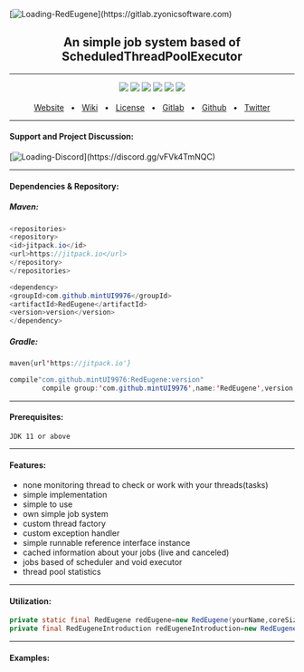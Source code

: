 [![Loading-RedEugene](https://image.sv-studios.net/88ba04b95d70d27e5c570c8ad54c89838.png "https://gitlab.zyonicsoftware.com")](https://gitlab.zyonicsoftware.com)
<div align="center">
  <h2>An simple job system based of ScheduledThreadPoolExecutor</h2>
  <hr />
  <a href="https://github.com/mintUI9976/RedEugene/releases"><img src="https://img.shields.io/github/v/release/mintUI9976/RedEugene?include_prereleases&color=red" /></a>
  <a href="https://github.com/mintUI9976/RedEugene"><img src="https://img.shields.io/github/languages/code-size/mintUI9976/RedEugene?color=orange" /></a>
  <a href="https://github.com/mintUI9976/RedEugene"><img src="https://img.shields.io/tokei/lines/github/mintUI9976/RedEugene?color=yellow" /></a>
  <a href="https://github.com/mintUI9976/RedEugene/blob/master/LICENSE"><img src="https://img.shields.io/github/license/mintUI9976/RedEugene" /></a>
  <a href="https://discord.gg/vFVk4TmNQC"><img src="https://img.shields.io/discord/743171495454441503?label=discord&color=cyan" /></a>
  <img src="https://img.shields.io/badge/opensource-❤-green">
  <br />
  <br />
  <a href="https://zyonicsoftware.com">Website</a>
  <span>&nbsp;&nbsp;•&nbsp;&nbsp;</span>
  <a href="https://github.com/mintUI9976/RedEugene/wiki">Wiki</a>
  <span>&nbsp;&nbsp;•&nbsp;&nbsp;</span>
  <a href="https://github.com/mintUI9976/RedEugene/blob/master/LICENSE">License</a>
  <span>&nbsp;&nbsp;•&nbsp;&nbsp;</span>
  <a href="https://gitlab.zyonicsoftware.com">Gitlab</a>
  <span>&nbsp;&nbsp;•&nbsp;&nbsp;</span>
  <a href="https://github.com/Zyonic-Software">Github</a>
  <span>&nbsp;&nbsp;•&nbsp;&nbsp;</span>
  <a href="https://twitter.com/zyonicsoftware">Twitter</a>
  <br />
  <hr />
</div>
<div align="left">
<h4>Support and Project Discussion:</h4>
</div>

[![Loading-Discord](https://seeklogo.com/images/D/discord-logo-855AEC93F1-seeklogo.com.png "https://discord.gg/vFVk4TmNQC")](https://discord.gg/vFVk4TmNQC)

<hr />
<div align="left">
<h4>Dependencies & Repository:</h4>
<h5>Maven:</h5>

````java
<repositories>
<repository>
<id>jitpack.io</id>
<url>https://jitpack.io</url>
</repository>
</repositories>
````

````java
<dependency>
<groupId>com.github.mintUI9976</groupId>
<artifactId>RedEugene</artifactId>
<version>version</version>
</dependency>
````

<h5>Gradle:</h5>

````java
maven{url'https://jitpack.io'}
````

````java
compile"com.github.mintUI9976:RedEugene:version"
        compile group:'com.github.mintUI9976',name:'RedEugene',version:'version'
````

<hr />
<h4>Prerequisites:</h4>

``JDK 11 or above``
<hr />
<h4>Features:</h4>

- none monitoring thread to check or work with your threads(tasks)
- simple implementation
- simple to use
- own simple job system
- custom thread factory
- custom exception handler
- simple runnable reference interface instance
- cached information about your jobs (live and canceled)
- jobs based of scheduler and void executor
- thread pool statistics

<hr />
<h4>Utilization:</h4>

````java
private static final RedEugene redEugene=new RedEugene(yourName,coreSize,deamon,priority);->created the factory and the thread pool
private final RedEugeneIntroduction redEugeneIntroduction=new RedEugeneIntroduction(redEugene);->with this invoke you can call the schedule or executor methods
````

<hr />

<h4>Examples:</h4>

</div>


